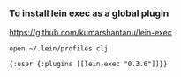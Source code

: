 ### To install lein exec as a global plugin

https://github.com/kumarshantanu/lein-exec

```
open ~/.lein/profiles.clj

{:user {:plugins [[lein-exec "0.3.6"]]}}
```
